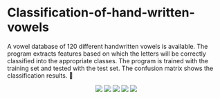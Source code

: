 # Classification-of-hand-written-vowels

A vowel database of 120 different handwritten vowels is available. The program extracts features based on which the letters will be correctly classified into the appropriate classes. The program is trained with the training set and tested with the test set. The confusion matrix shows the classification results. :memo:

<p align="center">
  <img src="./letter base/baseA024.png">
  <img src="./letter base/baseE024.png">
  <img src="./letter base/baseI024.png">
  <img src="./letter base/baseO024.png">
  <img src="./letter base/baseU024.png">
</p>
